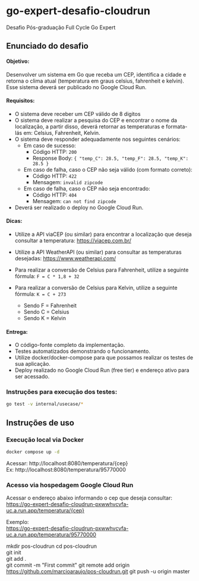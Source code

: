 # go-expert-desafio-cloudrun

Desafio Pós-graduação Full Cycle Go Expert

## Enunciado do desafio

#### Objetivo:

Desenvolver um sistema em Go que receba um CEP, identifica a cidade e retorna o clima atual (temperatura em graus celsius, fahrenheit e kelvin). Esse sistema deverá ser publicado no Google Cloud Run.

#### Requisitos:

- O sistema deve receber um CEP válido de 8 digitos
- O sistema deve realizar a pesquisa do CEP e encontrar o nome da localização, a partir disso, deverá retornar as temperaturas e formata-lás em: Celsius, Fahrenheit, Kelvin.
- O sistema deve responder adequadamente nos seguintes cenários:
  - Em caso de sucesso:
    - Código HTTP: `200`
    - Response Body: `{ "temp_C": 28.5, "temp_F": 28.5, "temp_K": 28.5 }`
  - Em caso de falha, caso o CEP não seja válido (com formato correto):
    - Código HTTP: `422`
    - Mensagem: `invalid zipcode`
  - ​Em caso de falha, caso o CEP não seja encontrado:
    - Código HTTP: `404`
    - Mensagem: `can not find zipcode`
- Deverá ser realizado o deploy no Google Cloud Run.

#### Dicas:

- Utilize a API viaCEP (ou similar) para encontrar a localização que deseja consultar a temperatura: https://viacep.com.br/
- Utilize a API WeatherAPI (ou similar) para consultar as temperaturas desejadas: https://www.weatherapi.com/

- Para realizar a conversão de Celsius para Fahrenheit, utilize a seguinte fórmula: `F = C * 1,8 + 32`

- Para realizar a conversão de Celsius para Kelvin, utilize a seguinte fórmula: `K = C + 273`
  - Sendo F = Fahrenheit
  - Sendo C = Celsius
  - Sendo K = Kelvin

#### Entrega:

- O código-fonte completo da implementação.
- Testes automatizados demonstrando o funcionamento.
- Utilize docker/docker-compose para que possamos realizar os testes de sua aplicação.
- Deploy realizado no Google Cloud Run (free tier) e endereço ativo para ser acessado.

### Instruções para execução dos testes:

```bash
go test -v internal/usecase/*
```

## Instruções de uso

### Execução local via Docker

```bash
docker compose up -d
```

Acessar: http://localhost:8080/temperatura/{cep} \
Ex: http://localhost:8080/temperatura/95770000

### Acesso via hospedagem Google Cloud Run

Acessar o endereço abaixo informando o cep que deseja consultar:\
https://go-expert-desafio-cloudrun-pxwwhvcvfa-uc.a.run.app/temperatura/{cep}

Exemplo:\
https://go-expert-desafio-cloudrun-pxwwhvcvfa-uc.a.run.app/temperatura/95770000

mkdir pos-cloudrun
cd pos-cloudrun  
git init  
git add .  
git commit -m "First commit"
git remote add origin https://github.com/marcioaraujo/pos-cloudrun.git
git push -u origin master
